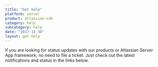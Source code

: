 ```yaml
---
title: "Get help"
platform: server
product: atlassian-sdk
category: help
subcategory: help
date: "2017-11-30"
layout: get-help
---
```


If you are looking for status updates with our products or Atlassian Server App framework, no need to file a ticket. Just check out the latest notifications and status in the links below.










































































































































































































































































































































































































































































































































































































































































